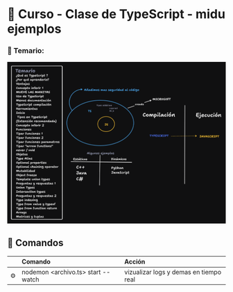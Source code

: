 # 🚀 Curso - Clase de TypeScript - midu ejemplos


### 📌 Temario: 
<img src="TS-TEMARIO.png"></img>

## 🧞 Comandos

|     | Comando          | Acción                                        |
| :-- | :--------------- | :-------------------------------------------- |
| ⚙️  | nodemon <archivo.ts> start --watch |  vizualizar logs y demas en tiempo real   |
